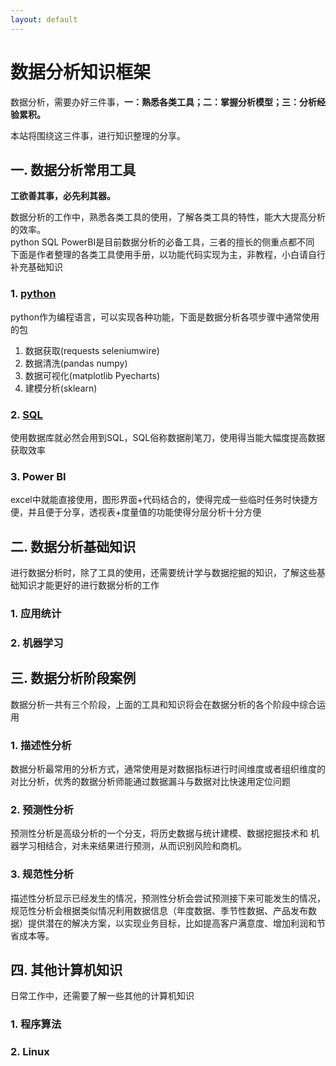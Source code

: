 ```yaml
---
layout: default
---
```


# 数据分析知识框架

数据分析，需要办好三件事，**一：熟悉各类工具；二：掌握分析模型；三：分析经验累积。**

本站将围绕这三件事，进行知识整理的分享。

## 一. 数据分析常用工具

**工欲善其事，必先利其器。**

数据分析的工作中，熟悉各类工具的使用，了解各类工具的特性，能大大提高分析的效率。  
python SQL PowerBI是目前数据分析的必备工具，三者的擅长的侧重点都不同  
下面是作者整理的各类工具使用手册，以功能代码实现为主，非教程，小白请自行补充基础知识

### 1. [python](./2022/07/05/python_index.html)

python作为编程语言，可以实现各种功能，下面是数据分析各项步骤中通常使用的包

1. 数据获取(requests seleniumwire)
2. 数据清洗(pandas numpy)
3. 数据可视化(matplotlib Pyecharts)
4. 建模分析(sklearn)

### 2. [SQL](./2022/06/01/SQL语法.html)

使用数据库就必然会用到SQL，SQL俗称数据削笔刀，使用得当能大幅度提高数据获取效率

### 3. Power BI

excel中就能直接使用，图形界面+代码结合的，使得完成一些临时任务时快捷方便，并且便于分享，透视表+度量值的功能使得分层分析十分方便

## 二. 数据分析基础知识

进行数据分析时，除了工具的使用，还需要统计学与数据挖掘的知识，了解这些基础知识才能更好的进行数据分析的工作

### 1. 应用统计

### 2. 机器学习

## 三. 数据分析阶段案例

数据分析一共有三个阶段，上面的工具和知识将会在数据分析的各个阶段中综合运用

### 1. 描述性分析

数据分析最常用的分析方式，通常使用是对数据指标进行时间维度或者组织维度的对比分析，优秀的数据分析师能通过数据漏斗与数据对比快速用定位问题

### 2. 预测性分析

预测性分析是高级分析的一个分支，将历史数据与统计建模、数据挖掘技术和 机器学习相结合，对未来结果进行预测，从而识别风险和商机。

### 3. 规范性分析

描述性分析显示已经发生的情况，预测性分析会尝试预测接下来可能发生的情况，规范性分析会根据类似情况利用数据信息（年度数据、季节性数据、产品发布数据）提供潜在的解决方案，以实现业务目标，比如提高客户满意度、增加利润和节省成本等。

## 四. 其他计算机知识

日常工作中，还需要了解一些其他的计算机知识

### 1. 程序算法

### 2. Linux 